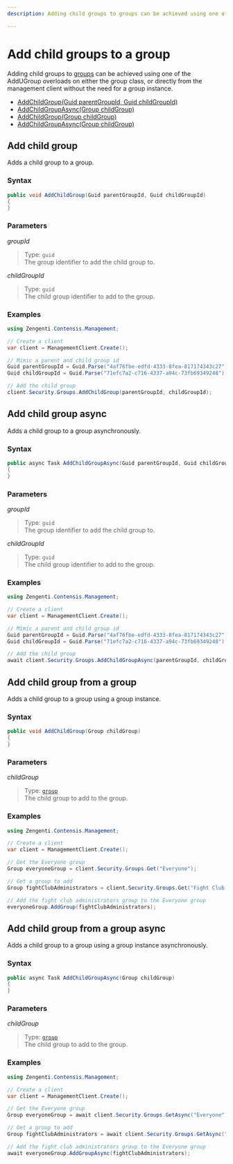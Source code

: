 ```yaml
---
description: Adding child groups to groups can be achieved using one of the AddGroup overloads on either the group class, or directly from the management client without the need for a group instance.

---
```

# Add child groups to a group

Adding child groups to [groups](/model/group.md) can be achieved using one of the AddUGroup overloads on either the group class, or directly from the management client without the need for a group instance.

* [AddChildGroup(Guid parentGroupId, Guid childGroupId)](#add-child-group)
* [AddChildGroupAsync(Group childGroup)](#add-child-group-async)
* [AddChildGroup(Group childGroup)](#add-child-group-from-a-group)
* [AddChildGroupAsync(Group childGroup)](#add-child-group-from-a-group-async)

## Add child group

Adds a child group to a group.

### Syntax

```cs
public void AddChildGroup(Guid parentGroupId, Guid childGroupId)
{    
}
```

### Parameters

*groupId*
> Type: `guid`  
> The group identifier to add the child group to.

*childGroupId*
> Type: `guid`  
> The child group identifier to add to the group.

### Examples

```cs
using Zengenti.Contensis.Management;

// Create a client
var client = ManagementClient.Create();

// Mimic a parent and child group id
Guid parentGroupId = Guid.Parse("4af76fbe-edfd-4333-8fea-817174343c27");
Guid childGroupId = Guid.Parse("71efc7a2-c716-4337-a94c-73fb69349248");

// Add the child group
client.Security.Groups.AddChildGroup(parentGroupId, childGroupId);
```

## Add child group async

Adds a child group to a group asynchronously.

### Syntax

```cs
public async Task AddChildGroupAsync(Guid parentGroupId, Guid childGroupId)
{    
}
```

### Parameters

*groupId*
> Type: `guid`  
> The group identifier to add the child group to.

*childGroupId*
> Type: `guid`  
> The child group identifier to add to the group.

### Examples

```cs
using Zengenti.Contensis.Management;

// Create a client
var client = ManagementClient.Create();

// Mimic a parent and child group id
Guid parentGroupId = Guid.Parse("4af76fbe-edfd-4333-8fea-817174343c27");
Guid childGroupId = Guid.Parse("71efc7a2-c716-4337-a94c-73fb69349248");

// Add the child group
await client.Security.Groups.AddChildGroupAsync(parentGroupId, childGroupId);
```

## Add child group from a group

Adds a child group to a group using a group instance.

### Syntax

```cs
public void AddChildGroup(Group childGroup)
{    
}
```

### Parameters

*childGroup*
> Type: [`group`](/model/group.md)  
> The child group to add to the group.

### Examples

```cs
using Zengenti.Contensis.Management;

// Create a client
var client = ManagementClient.Create();

// Get the Everyone group
Group everyoneGroup = client.Security.Groups.Get("Everyone");

// Get a group to add
Group fightClubAdministrators = client.Security.Groups.Get("Fight Club Administrators");

// Add the fight club administrators group to the Everyone group
everyoneGroup.AddGroup(fightClubAdministrators);
```

## Add child group from a group async

Adds a child group to a group using a group instance asynchronously.

### Syntax

```cs
public async Task AddChildGroupAsync(Group childGroup)
{    
}
```

### Parameters

*childGroup*
> Type: [`group`](/model/group.md)  
> The child group to add to the group.

### Examples

```cs
using Zengenti.Contensis.Management;

// Create a client
var client = ManagementClient.Create();

// Get the Everyone group
Group everyoneGroup = await client.Security.Groups.GetAsync("Everyone");

// Get a group to add
Group fightClubAdministrators = await client.Security.Groups.GetAsync("Fight Club Administrators");

// Add the fight club administrators group to the Everyone group
await everyoneGroup.AddGroupAsync(fightClubAdministrators);
```